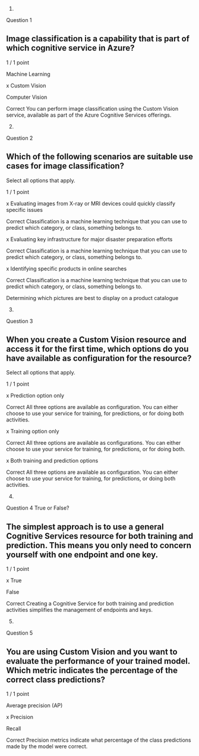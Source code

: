 1.
Question 1
## Image classification is a capability that is part of which cognitive service in Azure?

1 / 1 point

Machine Learning


x Custom Vision 


Computer Vision

Correct
You can perform image classification using the Custom Vision service, available as part of the Azure Cognitive Services offerings.

2.
Question 2
## Which of the following scenarios are suitable use cases for image classification?

Select all options that apply.

1 / 1 point

x Evaluating images from X-ray or MRI devices could quickly classify specific issues

Correct
Classification is a machine learning technique that you can use to predict which category, or class, something belongs to.


x Evaluating key infrastructure for major disaster preparation efforts 

Correct
Classification is a machine learning technique that you can use to predict which category, or class, something belongs to.


x Identifying specific products in online searches

Correct
Classification is a machine learning technique that you can use to predict which category, or class, something belongs to.


Determining which pictures are best to display on a product catalogue

3.
Question 3
## When you create a Custom Vision resource and access it for the first time, which options do you have available as configuration for the resource?

Select all options that apply.

1 / 1 point

x Prediction option only

Correct
All three options are available as configuration. You can either choose to use your service for training, for predictions, or for doing both activities.


x Training option only

Correct
All three options are available as configurations. You can either choose to use your service for training, for predictions, or for doing both.


x Both training and prediction options

Correct
All three options are available as configuration. You can either choose to use your service for training, for predictions, or doing both activities.

4.
Question 4
True or False?

## The simplest approach is to use a general Cognitive Services resource for both training and prediction. This means you only need to concern yourself with one endpoint and one key.

1 / 1 point

x True


False

Correct
Creating a Cognitive Service for both training and prediction activities simplifies the management of endpoints and keys.

5.
Question 5
## You are using Custom Vision and you want to evaluate the performance of your trained model. Which metric indicates the percentage of the correct class predictions?

1 / 1 point

Average precision (AP)


x Precision


Recall

Correct
Precision metrics indicate what percentage of the class predictions made by the model were correct.